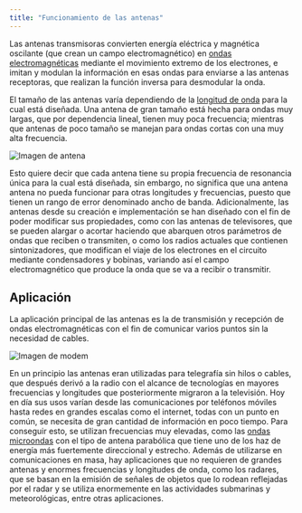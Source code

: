 ```yaml
---
title: "Funcionamiento de las antenas"
---
```


Las antenas transmisoras convierten energía eléctrica y magnética oscilante (que crean un campo electromagnético) en [ondas electromagnéticas](#) mediante el movimiento extremo de los electrones, e imitan y modulan la información en esas ondas para enviarse a las antenas receptoras, que realizan la función inversa para desmodular la onda.

El tamaño de las antenas varía dependiendo de la [longitud de onda](#) para la cual está diseñada. Una antena de gran tamaño está hecha para ondas muy largas, que por dependencia lineal, tienen muy poca frecuencia; mientras que antenas de poco tamaño se manejan para ondas cortas con una muy alta frecuencia.

![*Imagen de antena*](/telecomly/img/blogImg5.jpg "Antena")

Esto quiere decir que cada antena tiene su propia frecuencia de resonancia única para la cual está diseñada, sin embargo, no significa que una antena antena no pueda funcionar para otras longitudes y frecuencias, puesto que tienen un rango de error denominado ancho de banda. Adicionalmente, las antenas desde su creación e implementación se han diseñado con el fin de poder modificar sus propiedades, como con las antenas de televisores, que se pueden alargar o acortar haciendo que abarquen otros parámetros de ondas que reciben o transmiten, o como los radios actuales que contienen sintonizadores, que modifican el viaje de los electrones en el circuito mediante condensadores y bobinas, variando así el campo electromagnético que produce la onda que se va a recibir o transmitir.

## Aplicación

La aplicación principal de las antenas es la de transmisión y recepción de ondas electromagnéticas con el fin de comunicar varios puntos sin la necesidad de cables.

![*Imagen de modem*](/telecomly/img/blogImg6.jpg "Modem")

En un principio las antenas eran utilizadas para telegrafía sin hilos o cables, que después derivó a la radio con el alcance de tecnologías en mayores frecuencias y longitudes que posteriormente migraron a la televisión. Hoy en día sus usos varían desde las comunicaciones por teléfonos móviles hasta redes en grandes escalas como el internet, todas con un punto en común, se necesita de gran cantidad de información en poco tiempo. Para conseguir esto, se utilizan frecuencias muy elevadas, como las [ondas microondas](#) con el tipo de antena parabólica que tiene uno de los haz de energía más fuertemente direccional y estrecho.
Además de utilizarse en comunicaciones en masa, hay aplicaciones que no requieren de grandes antenas y enormes frecuencias y longitudes de onda, como los radares, que se basan en la emisión de señales de objetos que lo rodean reflejadas por el radar y se utiliza enormemente en las actividades submarinas y meteorológicas, entre otras aplicaciones.
